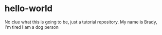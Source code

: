 # hello-world
No clue what this is going to be, just a tutorial repository.
My name is Brady, I'm tired
I am a dog person
